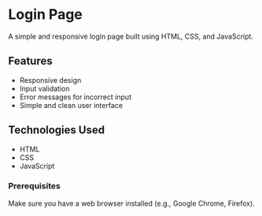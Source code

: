 # Login Page

A simple and responsive login page built using HTML, CSS, and JavaScript.


## Features

- Responsive design
- Input validation
- Error messages for incorrect input
- Simple and clean user interface

## Technologies Used

- HTML
- CSS
- JavaScript

### Prerequisites

Make sure you have a web browser installed (e.g., Google Chrome, Firefox).




